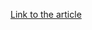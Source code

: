 [Link to the article](https://www.welivesecurity.com/2015/03/10/operating-system-vulnerabilities-exploits-insecurity/)
